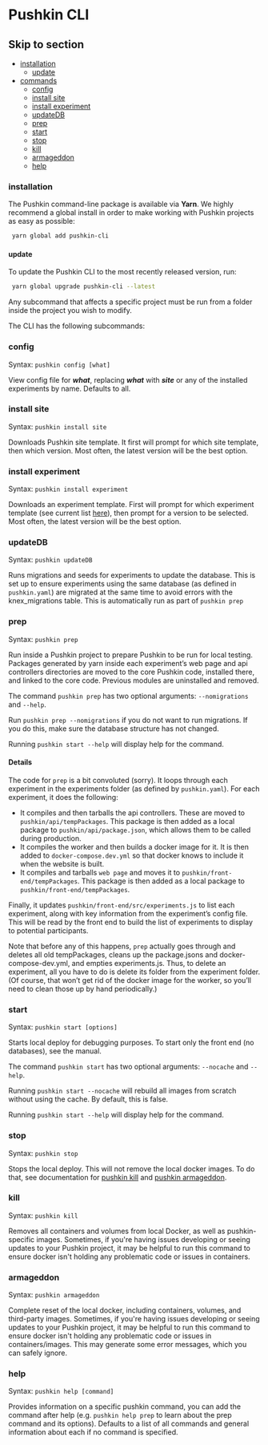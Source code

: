 # Pushkin CLI

## Skip to section

- [installation](pushkin-cli.md#installation)
  - [update](pushkin-cli.md#update)
- [commands](pushkin-cli.md#commands)
  - [config](pushkin-cli.md#config)
  - [install site](pushkin-cli.md#install-site)
  - [install experiment](pushkin-cli.md#install-experiment)
  - [updateDB](pushkin-cli.md#updatedb)
  - [prep](pushkin-cli.md#prep)
  - [start](pushkin-cli.md#start)
  - [stop](pushkin-cli.md#stop)
  - [kill](pushkin-cli.md#kill)
  - [armageddon](pushkin-cli.md#armageddon)
  - [help](pushkin-cli.md#help)

### installation

The Pushkin command-line package is available via **Yarn**. We highly recommend a global install in order to make working with Pushkin projects as easy as possible:

```bash
 yarn global add pushkin-cli
```

#### update

To update the Pushkin CLI to the most recently released version, run:

```bash
 yarn global upgrade pushkin-cli --latest
```

Any subcommand that affects a specific project must be run from a folder inside the project you wish to modify.

The CLI has the following subcommands:

### config

Syntax: `pushkin config [what]`

View config file for _**what**_, replacing **_what_** with **_site_** or any of the installed experiments by name. Defaults to all.

### install site

Syntax: `pushkin install site`

Downloads Pushkin site template. It first will prompt for which site template, then which version. Most often, the latest version will be the best option.

### install experiment

Syntax: `pushkin install experiment`

Downloads an experiment template. First will prompt for which experiment template \(see current list [here](modifying-experiment-templates/#current-templates)\), then prompt for a version to be selected. Most often, the latest version will be the best option.

### updateDB

Syntax: `pushkin updateDB`

Runs migrations and seeds for experiments to update the database. This is set up to ensure experiments using the same database \(as defined in `pushkin.yaml`\) are migrated at the same time to avoid errors with the knex_migrations table. This is automatically run as part of `pushkin prep`

### prep

Syntax: `pushkin prep`

Run inside a Pushkin project to prepare Pushkin to be run for local testing. Packages generated by yarn inside each experiment’s web page and api controllers directories are moved to the core Pushkin code, installed there, and linked to the core code. Previous modules are uninstalled and removed.

The command `pushkin prep` has two optional arguments: `--nomigrations` and `--help`.

Run `pushkin prep --nomigrations` if you do not want to run migrations. If you do this, make sure the database structure has not changed.

Running `pushkin start --help` will display help for the command.

#### Details

The code for `prep` is a bit convoluted \(sorry\). It loops through each experiment in the experiments folder \(as defined by `pushkin.yaml`\). For each experiment, it does the following:

- It compiles and then tarballs the api controllers. These are moved to `pushkin/api/tempPackages`. This package is then added as a local package to `pushkin/api/package.json`, which allows them to be called during production.
- It compiles the worker and then builds a docker image for it. It is then added to `docker-compose.dev.yml` so that docker knows to include it when the website is built.
- It compiles and tarballs `web page` and moves it to `pushkin/front-end/tempPackages`. This package is then added as a local package to `pushkin/front-end/tempPackages`.

Finally, it updates `pushkin/front-end/src/experiments.js` to list each experiment, along with key information from the experiment’s config file. This will be read by the front end to build the list of experiments to display to potential participants.

Note that before any of this happens, `prep` actually goes through and deletes all old tempPackages, cleans up the package.jsons and docker-compose-dev.yml, and empties experiments.js. Thus, to delete an experiment, all you have to do is delete its folder from the experiment folder. \(Of course, that won’t get rid of the docker image for the worker, so you’ll need to clean those up by hand periodically.\)

### start

Syntax: `pushkin start [options]`

Starts local deploy for debugging purposes. To start only the front end \(no databases\), see the manual.

The command `pushkin start` has two optional arguments: `--nocache` and `--help`.

Running `pushkin start --nocache` will rebuild all images from scratch without using the cache. By default, this is false.

Running `pushkin start --help` will display help for the command.

### stop

Syntax: `pushkin stop`

Stops the local deploy. This will not remove the local docker images. To do that, see documentation for [pushkin kill](pushkin-cli.md#kill) and [pushkin armageddon](pushkin-cli.md#armageddon).

### kill

Syntax: `pushkin kill`

Removes all containers and volumes from local Docker, as well as pushkin-specific images. Sometimes, if you're having issues developing or seeing updates to your Pushkin project, it may be helpful to run this command to ensure docker isn't holding any problematic code or issues in containers.

### armageddon

Syntax: `pushkin armageddon`

Complete reset of the local docker, including containers, volumes, and third-party images. Sometimes, if you're having issues developing or seeing updates to your Pushkin project, it may be helpful to run this command to ensure docker isn't holding any problematic code or issues in containers/images. This may generate some error messages, which you can safely ignore.

### help

Syntax: `pushkin help [command]`

Provides information on a specific pushkin command, you can add the command after help \(e.g. `pushkin help prep` to learn about the prep command and its options\). Defaults to a list of all commands and general information about each if no command is specified.
